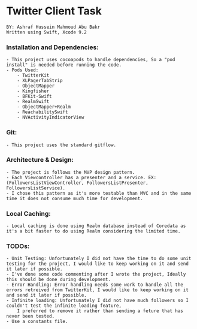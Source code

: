 # Twitter Client Task
    BY: Ashraf Hussein Mahmoud Abu Bakr
    Written using Swift, Xcode 9.2

### Installation and Dependencies:
    - This project uses cocoapods to handle dependencies, So a "pod install" is needed before running the code.
    - Pods Used: 
        - TwitterKit
	    - XLPagerTabStrip
	    - ObjectMapper
	    - Kingfisher
	    - BFKit-Swift
	    - RealmSwift
	    - ObjectMapper+Realm
	    - ReachabilitySwift
	    - NVActivityIndicatorView

### Git:
    - This project uses the standard gitflow.

### Architecture & Design:
    - The project is follows the MVP design pattern.
    - Each Viewcontroller has a presenter and a service. EX: (FollowersListViewController, FollowersListPresenter, FollowersListService).
    - I chose this pattern as it's more testable than MVC and in the same time it does not consume much time for development.

### Local Caching:
    - Local caching is done using Realm database instead of Coredata as it's a bit faster to do using Realm considering the limited time.

### TODOs:
    - Unit Testing: Unfortunately I did not have the time to do some unit testing for the project, I would like to keep working on it and send it later if possible.
    - I've done some code commenting after I wrote the project, Ideally this should be done during development.
    - Error Handling: Error handling needs some work to handle all the errors retreived from TwitterKit, I would like to keep working on it and send it later if possible.
    - Infinite loading: Unfortunately I did not have much followers so I couldn't test the infinite loading feature,
        I preferred to remove it rather than sending a feture that has never been tested.
    - Use a constants file.
    






